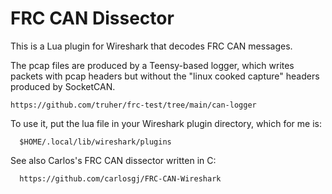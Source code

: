 # FRC CAN Dissector

This is a Lua plugin for Wireshark that decodes FRC CAN messages.

The pcap files are produced by a Teensy-based logger, which writes
packets with pcap headers but without the "linux cooked capture" headers
produced by SocketCAN.

```
https://github.com/truher/frc-test/tree/main/can-logger
```

To use it, put the lua file in your Wireshark plugin directory, which for me
is:

```
  $HOME/.local/lib/wireshark/plugins
```

See also Carlos's FRC CAN dissector written in C:

```
  https://github.com/carlosgj/FRC-CAN-Wireshark
```
